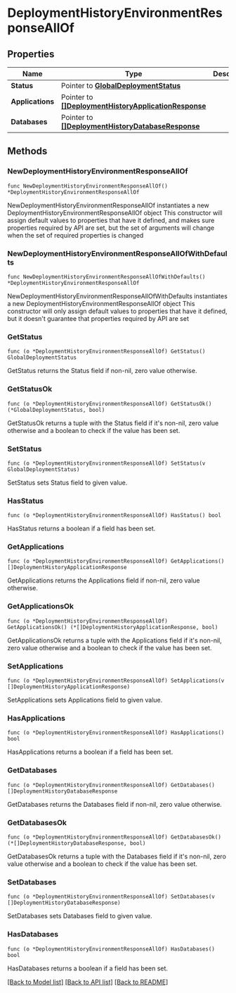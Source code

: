 # DeploymentHistoryEnvironmentResponseAllOf

## Properties

Name | Type | Description | Notes
------------ | ------------- | ------------- | -------------
**Status** | Pointer to [**GlobalDeploymentStatus**](GlobalDeploymentStatus.md) |  | [optional] 
**Applications** | Pointer to [**[]DeploymentHistoryApplicationResponse**](DeploymentHistoryApplicationResponse.md) |  | [optional] 
**Databases** | Pointer to [**[]DeploymentHistoryDatabaseResponse**](DeploymentHistoryDatabaseResponse.md) |  | [optional] 

## Methods

### NewDeploymentHistoryEnvironmentResponseAllOf

`func NewDeploymentHistoryEnvironmentResponseAllOf() *DeploymentHistoryEnvironmentResponseAllOf`

NewDeploymentHistoryEnvironmentResponseAllOf instantiates a new DeploymentHistoryEnvironmentResponseAllOf object
This constructor will assign default values to properties that have it defined,
and makes sure properties required by API are set, but the set of arguments
will change when the set of required properties is changed

### NewDeploymentHistoryEnvironmentResponseAllOfWithDefaults

`func NewDeploymentHistoryEnvironmentResponseAllOfWithDefaults() *DeploymentHistoryEnvironmentResponseAllOf`

NewDeploymentHistoryEnvironmentResponseAllOfWithDefaults instantiates a new DeploymentHistoryEnvironmentResponseAllOf object
This constructor will only assign default values to properties that have it defined,
but it doesn't guarantee that properties required by API are set

### GetStatus

`func (o *DeploymentHistoryEnvironmentResponseAllOf) GetStatus() GlobalDeploymentStatus`

GetStatus returns the Status field if non-nil, zero value otherwise.

### GetStatusOk

`func (o *DeploymentHistoryEnvironmentResponseAllOf) GetStatusOk() (*GlobalDeploymentStatus, bool)`

GetStatusOk returns a tuple with the Status field if it's non-nil, zero value otherwise
and a boolean to check if the value has been set.

### SetStatus

`func (o *DeploymentHistoryEnvironmentResponseAllOf) SetStatus(v GlobalDeploymentStatus)`

SetStatus sets Status field to given value.

### HasStatus

`func (o *DeploymentHistoryEnvironmentResponseAllOf) HasStatus() bool`

HasStatus returns a boolean if a field has been set.

### GetApplications

`func (o *DeploymentHistoryEnvironmentResponseAllOf) GetApplications() []DeploymentHistoryApplicationResponse`

GetApplications returns the Applications field if non-nil, zero value otherwise.

### GetApplicationsOk

`func (o *DeploymentHistoryEnvironmentResponseAllOf) GetApplicationsOk() (*[]DeploymentHistoryApplicationResponse, bool)`

GetApplicationsOk returns a tuple with the Applications field if it's non-nil, zero value otherwise
and a boolean to check if the value has been set.

### SetApplications

`func (o *DeploymentHistoryEnvironmentResponseAllOf) SetApplications(v []DeploymentHistoryApplicationResponse)`

SetApplications sets Applications field to given value.

### HasApplications

`func (o *DeploymentHistoryEnvironmentResponseAllOf) HasApplications() bool`

HasApplications returns a boolean if a field has been set.

### GetDatabases

`func (o *DeploymentHistoryEnvironmentResponseAllOf) GetDatabases() []DeploymentHistoryDatabaseResponse`

GetDatabases returns the Databases field if non-nil, zero value otherwise.

### GetDatabasesOk

`func (o *DeploymentHistoryEnvironmentResponseAllOf) GetDatabasesOk() (*[]DeploymentHistoryDatabaseResponse, bool)`

GetDatabasesOk returns a tuple with the Databases field if it's non-nil, zero value otherwise
and a boolean to check if the value has been set.

### SetDatabases

`func (o *DeploymentHistoryEnvironmentResponseAllOf) SetDatabases(v []DeploymentHistoryDatabaseResponse)`

SetDatabases sets Databases field to given value.

### HasDatabases

`func (o *DeploymentHistoryEnvironmentResponseAllOf) HasDatabases() bool`

HasDatabases returns a boolean if a field has been set.


[[Back to Model list]](../README.md#documentation-for-models) [[Back to API list]](../README.md#documentation-for-api-endpoints) [[Back to README]](../README.md)


